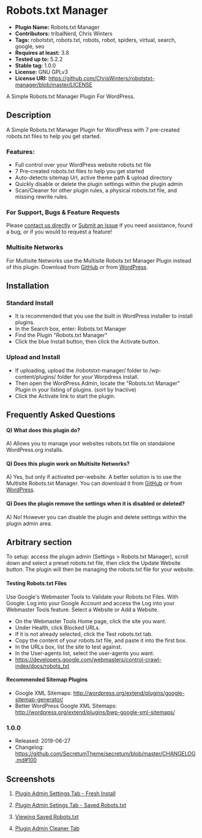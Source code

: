 # Robots.txt Manager
* **Plugin Name:** Robots.txt Manager
* **Contributors:** tribalNerd, Chris Winters
* **Tags:** robotstxt, robots.txt, robots, robot, spiders, virtual, search, google, seo
* **Requires at least:** 3.8
* **Tested up to:** 5.2.2
* **Stable tag:** 1.0.0
* **License:** GNU GPLv3
* **License URI:** https://github.com/ChrisWinters/robotstxt-manager/blob/master/LICENSE

A Simple Robots.txt Manager Plugin For WordPress.


## Description

A Simple Robots.txt Manager Plugin for WordPress with 7 pre-created robots.txt files to help you get started.


### Features:

* Full control over your WordPress website robots.txt file
* 7 Pre-created robots.txt files to help you get started
* Auto-detects sitemap Url, active theme path & upload directory
* Quickly disable or delete the plugin settings within the plugin admin
* Scan/Cleaner for other plugin rules, a physical robots.txt file, and missing rewrite rules.


### For Support, Bugs & Feature Requests

Please [contact us directly](http://technerdia.com/help/) or [Submit an Issue](https://github.com/ChrisWinters/robotstxt-manager/issues) if you need assistance, found a bug, or if you would to request a feature!


### Multisite Networks

For Multisite Networks use the Multisite Robots.txt Manager Plugin instead of this plugin. Download from [GitHub](https://github.com/ChrisWinters/multisite-robotstxt-manager) or from [WordPress](https://github.com/ChrisWinters/multisite-robotstxt-manager).


## Installation

### Standard Install

* It is recommended that you use the built in WordPress installer to install plugins.
* In the Search box, enter: Robots.txt Manager
* Find the Plugin "Robots.txt Manager"
* Click the blue Install button, then click the Activate button.


### Upload and Install

* If uploading, upload the /robotstxt-manager/ folder to /wp-content/plugins/ folder for your Worpdress install.
* Then open the WordPress Admin, locate the "Robots.txt Manager" Plugin in your listing of plugins. (sort by Inactive)
* Click the Activate link to start the plugin.


## Frequently Asked Questions

#### Q) What does this plugin do?

A) Allows you to manage your websites robots.txt file on standalone WordPress.org installs.

#### Q) Does this plugin work on Multisite Networks?

A) Yes, but only if activated per-website. A better solution is to use the Multisite Robots.txt Manager. You can download it from [GitHub](https://github.com/ChrisWinters/multisite-robotstxt-manager) or from [WordPress](https://github.com/ChrisWinters/multisite-robotstxt-manager).

#### Q) Does the plugin remove the settings when it is disabled or deleted?

A) No! However you can disable the plugin and delete settings within the plugin admin area.


## Arbitrary section

To setup: access the plugin admin (Settings > Robots.txt Manager), scroll down and select a preset robots.txt file, then click the Update Website button. The plugin will then be managing the robots.txt file for your website.


#### Testing Robots.txt Files

Use Google's Webmaster Tools to Validate your Robots.txt Files. With Google: Log into your Google Account and access the Log into your Webmaster Tools feature. Select a Website or Add a Website.

* On the Webmaster Tools Home page, click the site you want.
* Under Health, click Blocked URLs.
* If it is not already selected, click the Test robots.txt tab.
* Copy the content of your robots.txt file, and paste it into the first box.
* In the URLs box, list the site to test against.
* In the User-agents list, select the user-agents you want.
* https://developers.google.com/webmasters/control-crawl-index/docs/robots_txt


#### Recommended Sitemap Plugins

* Google XML Sitemaps: http://wordpress.org/extend/plugins/google-sitemap-generator/
* Better WordPress Google XML Sitemaps: http://wordpress.org/extend/plugins/bwp-google-xml-sitemaps/


### 1.0.0
* Released: 2019-06-27
* Changelog: https://github.com/SecretumTheme/secretum/blob/master/CHANGELOG.md#100


## Screenshots

1. [Plugin Admin Settings Tab - Fresh Install](https://github.com/ChrisWinters/robotstxt-manager/blob/master/svn/assets/screenshot-1.png)

2. [Plugin Admin Setings Tab - Saved Robots.txt](https://github.com/ChrisWinters/robotstxt-manager/blob/master/svn/assets/screenshot-2.png)

3. [Viewing Saved Robots.txt](https://github.com/ChrisWinters/robotstxt-manager/blob/master/svn/assets/screenshot-3.png)

4. [Plugin Admin Cleaner Tab](https://github.com/ChrisWinters/robotstxt-manager/blob/master/svn/assets/screenshot-4.png)
